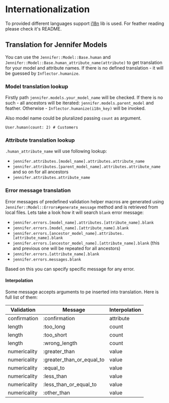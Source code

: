 # Internationalization

To provided different languages support [i18n](https://github.com/TechMagister/i18n.cr) lib is used. For feather reading please check it's README.

## Translation for Jennifer Models

You can use the `Jennifer::Model::Base.human` and `Jennifer::Model::Base.human_attribute_name(attribute)` to get translation for your model and attribute names. If there is no defined translation - it will be guessed by `Inflector.humanize`.

### Model translation lookup

Firstly path `jennifer.models.your_model_name` will be checked. If there is no such - all ancestors will be iterated: `jennifer.models.parent_model` and feather. Otherwise - `Inflector.humanize(i18n_key)` will be invoked.

Also model name could be pluralized passing `count` as argument.

```crystal
User.human(count: 2) # Customers
```

### Attribute translation lookup

`.human_attribute_name` will use following lookup:

- `jennifer.attributes.[model_name].attributes.attribute_name`
- `jennifer.attributes.[parent_model_name].attributes.attribute_name` and so on for all ancestors
- `jennifer.attributes.attribute_name`

### Error message translation

Error messages of predefined validation helper macros are generated using `Jennifer::Model::Errors#generate_message` method and is retrieved from local files. Lets take a look how it will search `blank` error message:

- `jennifer.errors.[model_name].attributes.[attribute_name].blank`
- `jennifer.errors.[model_name].[attribute_name].blank`
- `jennifer.errors.[ancestor_model_name].attributes.[attribute_name].blank`
- `jennifer.errors.[ancestor_model_name].[attribute_name].blank` (this and previous one will be repeated for all ancestors)
- `jennifer.errors.[attribute_name].blank`
- `jennifer.errors.messages.blank`

Based on this you can specify specific message for any error.

#### Interpolation

Some message accepts arguments to pe inserted into translation. Here is full list of them:

| Validation | Message | Interpolation |
| --- | --- | --- |
| confirmation | :confirmation | attribute |
| length | :too_long | count |
| length | :too_short | count |
| length | :wrong_length | count |
| numericality | :greater_than | value |
| numericality | :greater_than_or_equal_to | value |
| numericality | :equal_to | value |
| numericality | :less_than | value |
| numericality | :less_than_or_equal_to | value |
| numericality | :other_than | value |
